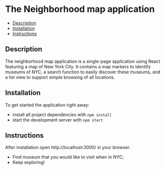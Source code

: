 # The Neighborhood map application
* [Description](#Description)
* [Installation](#Installation)
* [Instructions](#Instructions)

## Description

 The neighborhood map application is a single-page application using React featuring a map of New York City. It contains a map markers to identify museums of NYC, a search function to easily discover these museums, and a list view to support simple browsing of all locations. 

## Installation

To get started the application right away: 

* install all project dependencies with `npm install`
* start the development server with `npm start`

## Instructions

After installation open http://localhost:3000/ in your browser.
* Find museum that you would like to visit when in NYC;
* Keep exploring!


